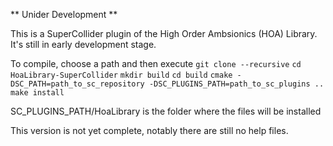 ** Unider Development **

This is a SuperCollider plugin of the High Order Ambsionics (HOA) Library.
It's still in early development stage.

To compile, choose a path and then execute
``git clone --recursive``
``cd HoaLibrary-SuperCollider``
``mkdir build``
``cd build``
``cmake -DSC_PATH=path_to_sc_repository -DSC_PLUGINS_PATH=path_to_sc_plugins ..``
``make install``

SC\_PLUGINS\_PATH/HoaLibrary is the folder where the files will be installed

This version is not yet complete, notably there are still no help files. 
